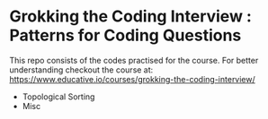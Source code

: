 # Grokking the Coding Interview : Patterns for Coding Questions

This repo consists of the codes practised for the course.
For better understanding checkout the course at:
https://www.educative.io/courses/grokking-the-coding-interview/

- Topological Sorting
- Misc